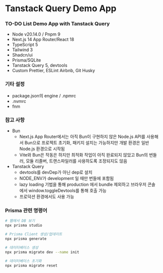 # Tanstack Query Demo App

### TO-DO List Demo App with Tanstack Query

- Node v20.14.0 / Pnpm 9
- Next.js 14 App Router/React 18
- TypeScript 5
- Tailwind 3
- Shadcn/ui
- Prisma/SQLite
- Tanstack Query 5, devtools
- Custom Prettier, ESLint Airbnb, Git Husky

### 기타 설정

- package.json의 engine / .npmrc
- .nvmrc
- fnm

### 참고 사항

- Bun
  - Next.js App Router에서는 아직 Bun이 구현하지 않은 Node.js API를 사용해서 Bun으로 프로젝트 초기화, 패키지 설치는 가능하지만 개발 환경은 일반 Node.js 환경으로 시작됨
  - Vite와 Bun은 작동은 하지만 최적화 작업이 아직 완료되지 않았고 Bun의 번들러, 모듈 리졸버, 트랜스파일러를 사용하도록 조정되지도 않음
- Tanstack Query
  - devtools를 devDep가 아닌 dep로 설치
  - NODE_ENV가 development 일 때만 번들에 포함됨
  - lazy loading 기법을 통해 production 에서 bundle 제외하고 브라우저 콘솔에서 window.toggleDevtools를 통해 호출 가능
  - 프로덕션 환경에서도 사용 가능

### Prisma 관련 명령어

```bash
# 웹에서 DB 보기
npx prisma studio

# Prisma Client 생성/업데이트
npx prisma generate

# 데이터베이스 생성
npx prisma migrate dev --name init

# 데이터베이스 초기화
npx prisma migrate reset
```
